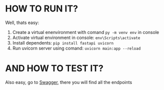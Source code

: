 # HOW TO RUN IT?

Well, thats easy:
1. Create a virtual enenvironment with comand ```py -m venv env``` in console
2. Activate virtual environment in console:
```env\Scripts\activate```
3. Install dependents:
```pip install fastapi uvicorn```
4. Run uvicorn server using comand:
```uvicorn main:app --reload```

# AND HOW TO TEST IT?

Also easy, go to [Swagger](http://127.0.0.1:8000/docs), there you will find all the endpoints